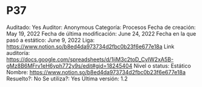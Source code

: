# P37

Auditado: Yes
Auditor: Anonymous
Categoría: Procesos
Fecha de creación: May 19, 2022
Fecha de última modificación: June 24, 2022
Fecha en la que pasó a estático: June 9, 2022
Liga: https://www.notion.so/b8ed4da973734d2fbc0b23f6e677e18a 
Link auditoría: https://docs.google.com/spreadsheets/d/1ijM3c2toD_CvIW2xA5B-gMz8B6MFrv1eH6yph772y9s/edit#gid=18245404
Nivel o status: Estático
Nombre: https://www.notion.so/b8ed4da973734d2fbc0b23f6e677e18a 
Resuelto?: No
Se utiliza?: Yes
Última versión: 1.2